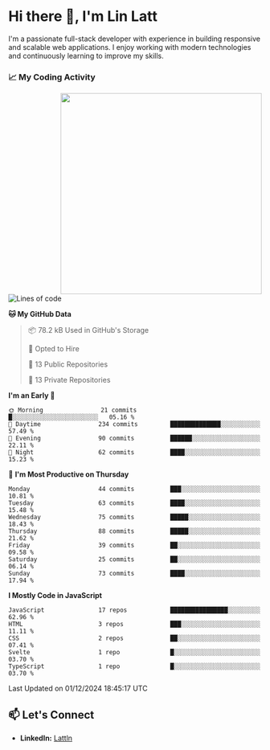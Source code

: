 # Hi there 👋, I'm Lin Latt

I'm a passionate full-stack developer with experience in building responsive and scalable web applications. I enjoy working with modern technologies and continuously learning to improve my skills.

### 📈 My Coding Activity 
<img src="https://github.com/user-attachments/assets/6cec4854-3eec-4600-9120-9be1d3cb2bfe"  width="400px" align="right">

<!--START_SECTION:waka-->
![Lines of code](https://img.shields.io/badge/From%20Hello%20World%20I%27ve%20Written-310.4%20thousand%20lines%20of%20code-blue)

**🐱 My GitHub Data** 

> 📦 78.2 kB Used in GitHub's Storage 
 > 
> 💼 Opted to Hire
 > 
> 📜 13 Public Repositories 
 > 
> 🔑 13 Private Repositories 
 > 
**I'm an Early 🐤** 

```text
🌞 Morning                21 commits          █░░░░░░░░░░░░░░░░░░░░░░░░   05.16 % 
🌆 Daytime                234 commits         ██████████████░░░░░░░░░░░   57.49 % 
🌃 Evening                90 commits          ██████░░░░░░░░░░░░░░░░░░░   22.11 % 
🌙 Night                  62 commits          ████░░░░░░░░░░░░░░░░░░░░░   15.23 % 
```
📅 **I'm Most Productive on Thursday** 

```text
Monday                   44 commits          ███░░░░░░░░░░░░░░░░░░░░░░   10.81 % 
Tuesday                  63 commits          ████░░░░░░░░░░░░░░░░░░░░░   15.48 % 
Wednesday                75 commits          █████░░░░░░░░░░░░░░░░░░░░   18.43 % 
Thursday                 88 commits          █████░░░░░░░░░░░░░░░░░░░░   21.62 % 
Friday                   39 commits          ██░░░░░░░░░░░░░░░░░░░░░░░   09.58 % 
Saturday                 25 commits          ██░░░░░░░░░░░░░░░░░░░░░░░   06.14 % 
Sunday                   73 commits          ████░░░░░░░░░░░░░░░░░░░░░   17.94 % 
```


**I Mostly Code in JavaScript** 

```text
JavaScript               17 repos            ████████████████░░░░░░░░░   62.96 % 
HTML                     3 repos             ███░░░░░░░░░░░░░░░░░░░░░░   11.11 % 
CSS                      2 repos             ██░░░░░░░░░░░░░░░░░░░░░░░   07.41 % 
Svelte                   1 repo              █░░░░░░░░░░░░░░░░░░░░░░░░   03.70 % 
TypeScript               1 repo              █░░░░░░░░░░░░░░░░░░░░░░░░   03.70 % 
```




 Last Updated on 01/12/2024 18:45:17 UTC
<!--END_SECTION:waka-->

## 📫 Let's Connect

- **LinkedIn:** [Lattln](https://linkedin.com/in/lin-latt)
<!-- - **Portfolio:** [Your Portfolio](https://yourportfolio.com) -->
